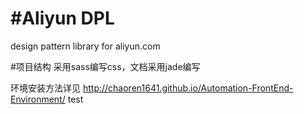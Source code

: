 #Aliyun DPL
===
design pattern library for aliyun.com 

#项目结构
采用sass编写css，文档采用jade编写

环境安装方法详见
<http://chaoren1641.github.io/Automation-FrontEnd-Environment/>
test
